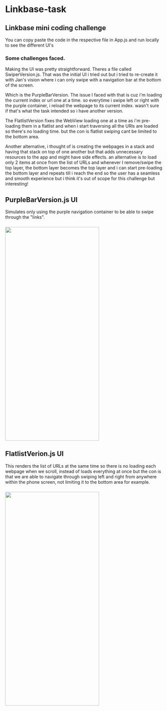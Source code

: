 # Linkbase-task

## Linkbase mini coding challenge
<!-- ![PurpleBarVersion](https://github.com/smokycoffee/Linkbase-task/blob/main/WithPurpleBar.gif) -->

You can copy paste the code in the respective file in App.js and run locally to see the different UI's

### Some challenges faced. 
Making the UI was pretty straightforward. Theres a file called SwiperVersion.js. That was the initial UI i tried out but i tried to re-create it with Jan's vision where i can only swipe with a navigation bar at the bottom of the screen.

Which is the PurpleBarVersion. The issue I faced with that is cuz i'm loading the current index or url one at a time. so everytime i swipe left or right with the purple container, i reload the webpage to its current index. wasn't sure if that's what the task intended so i have another version.

The FlatlistVersion fixes the WebView loading one at a time as i'm pre-loading them in a flatlist and when i start traversing all the URls are loaded so there's no loading time. but the con is flatlist swiping cant be limited to the bottom area.

Another alternative, i thought of is creating the webpages in a stack and having that stack on top of one another but that adds unnecessary resources to the app and might have side effects. an alternative is to load only 2 items at once from the list of URLs and whenever I remove/swipe the top layer, the bottom layer becomes the top layer and i can start pre-loading the bottom layer and repeats till i reach the end so the user has a seamless and smooth experience but i think it's out of scope for this challenge but interesting!

## PurpleBarVersion.js UI
Simulates only using the purple navigation container to be able to swipe through the "links".
### <img src="https://github.com/smokycoffee/Linkbase-task/blob/main/WithPurpleBar.gif" width="300" height="680" />

## FlatlistVerion.js UI
This renders the list of URLs at the same time so there is no loading each webpage when we scroll, instead of loads everything at once but the con is that we are able to navigate through swiping left and right from anywhere within the phone screen, not limiting it to the bottom area for example.
### <img src="https://github.com/smokycoffee/Linkbase-task/blob/main/FlatlistVersion.gif" width="300" height="680" />

